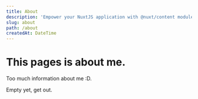 ```yaml
---
title: About
description: 'Empower your NuxtJS application with @nuxt/content module: write in a content/ directory and fetch your Markdown, JSON, YAML and CSV files through a MongoDB like API, acting as a Git-based Headless CMS.'
slug: about
path: /about
createdAt: DateTime
---
```


# This pages is about me.

Too much information about me :D.

Empty yet, get out.